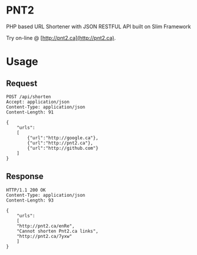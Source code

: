 PNT2
====

PHP based URL Shortener with JSON RESTFUL API built on Slim Framework

Try on-line @ [http://pnt2.ca](http://pnt2.ca).

Usage
=

Request
-
    POST /api/shorten
    Accept: application/json
    Content-Type: application/json
    Content-Length: 91

    {
        "urls":
        [
            {"url":"http://google.ca"},
            {"url":"http://pnt2.ca"},
            {"url":"http://github.com"}
        ]
    }

Response
-
    HTTP/1.1 200 OK
    Content-Type: application/json
    Content-Length: 93

    {
        "urls":
        [
        "http://pnt2.ca/enRe",
        "Cannot shorten Pnt2.ca links",
        "http://pnt2.ca/7yxw"
        ]
    }